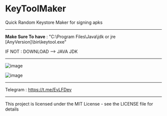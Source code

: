 # KeyToolMaker
Quick Random Keystore Maker for signing apks

- - - - - - - - - - - - - -

**Make Sure To have** : "C:\Program Files\Java\jdk or jre [AnyVersion]\bin\keytool.exe"

IF NOT : DOWNLOAD --> JAVA JDK

- - - - - - - - - - - - - -

![image](https://user-images.githubusercontent.com/54191699/154862639-836dc0e6-b30b-479d-ae8f-496a328b699c.png)


![image](https://user-images.githubusercontent.com/54191699/154863843-ae6d983b-d408-45ea-b7ad-942415da0cda.png)

- - - - - - - - - - - - - - 

Telegram : https://t.me/EvLFDev

- - - - - - - - - - - - - -

This project is licensed under the MIT License - see the LICENSE file for details
